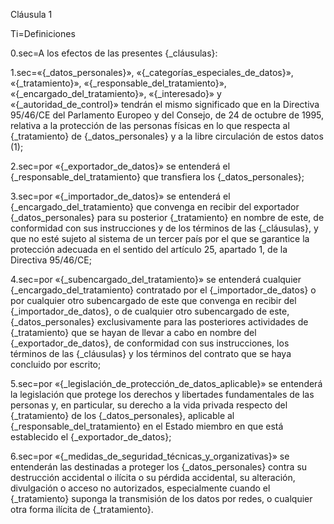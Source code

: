 Cláusula 1

Ti=Definiciones

0.sec=A los efectos de las presentes {_cláusulas}:

1.sec=«{_datos_personales}», «{_categorías_especiales_de_datos}», «{_tratamiento}», «{_responsable_del_tratamiento}», «{_encargado_del_tratamiento}», «{_interesado}» y «{_autoridad_de_control}» tendrán el mismo significado que en la Directiva 95/46/CE del Parlamento Europeo y del Consejo, de 24 de octubre de 1995, relativa a la protección de las personas físicas en lo que respecta al {_tratamiento} de {_datos_personales} y a la libre circulación de estos datos (1);

2.sec=por «{_exportador_de_datos}» se entenderá el {_responsable_del_tratamiento} que transfiera los {_datos_personales};

3.sec=por «{_importador_de_datos}» se entenderá el {_encargado_del_tratamiento} que convenga en recibir del exportador {_datos_personales} para su posterior {_tratamiento} en nombre de este, de conformidad con sus instrucciones y de los términos de las {_cláusulas}, y que no esté sujeto al sistema de un tercer país por el que se garantice la protección adecuada en el sentido del artículo 25, apartado 1, de la Directiva 95/46/CE;

4.sec=por «{_subencargado_del_tratamiento}» se entenderá cualquier {_encargado_del_tratamiento} contratado por el {_importador_de_datos} o por cualquier otro subencargado de este que convenga en recibir del {_importador_de_datos}, o de cualquier otro subencargado de este, {_datos_personales} exclusivamente para las posteriores actividades de {_tratamiento} que se hayan de llevar a cabo en nombre del {_exportador_de_datos}, de conformidad con sus instrucciones, los términos de las {_cláusulas} y los términos del contrato que se haya concluido por escrito;

5.sec=por «{_legislación_de_protección_de_datos_aplicable}» se entenderá la legislación que protege los derechos y libertades fundamentales de las personas y, en particular, su derecho a la vida privada respecto del {_tratamiento} de los {_datos_personales}, aplicable al {_responsable_del_tratamiento} en el Estado miembro en que está establecido el {_exportador_de_datos};

6.sec=por «{_medidas_de_seguridad_técnicas_y_organizativas}» se entenderán las destinadas a proteger los {_datos_personales} contra su destrucción accidental o ilícita o su pérdida accidental, su alteración, divulgación o acceso no autorizados, especialmente cuando el {_tratamiento} suponga la transmisión de los datos por redes, o cualquier otra forma ilícita de {_tratamiento}.

